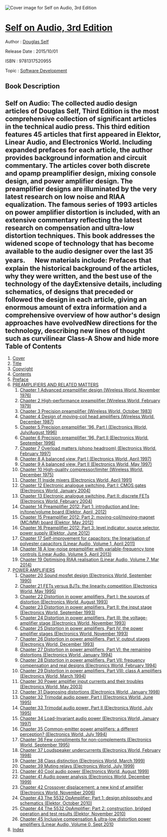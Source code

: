 ![Cover image for Self on Audio, 3rd Edition](https://imgdetail.ebookreading.net/cover/cover/math_science_engineering/EB9781317520955.jpg)

[Self on Audio, 3rd Edition](https://ebookreading.net/view/book/Self+on+Audio%2C+3rd+Edition-EB9781317520955_1.html "Self on Audio, 3rd Edition")
====================================================================================================================

Author : [Douglas Self](https://ebookreading.net/search/author/Douglas+Self)

Release Date : 2015/10/01

ISBN : 9781317520955

Topic : [Software Development](https://ebookreading.net/search/category/software-development)

Book Description
-----------------

 Self on Audio: The collected audio design articles of Douglas Self, Third Edition is the most comprehensive collection of significant articles in the technical audio press. This third edition features 45 articles that first appeared in Elektor, Linear Audio, and Electronics World.
Including expanded prefaces for each article, the author provides background information and circuit commentary. The articles cover both discrete and opamp preamplifier design, mixing console design, and power amplifier design. The preamplifier designs are illuminated by the very latest research on low noise and RIAA equalization. The famous series of 1993 articles on power amplifier distortion is included, with an extensive commentary reflecting the latest research on compensation and ultra-low distortion techniques. This book addresses the widened scope of technology that has become available to the audio designer over the last 35 years.
　
New materials include:
Prefaces that explain the historical background of the articles, why they were written, and the best use of the technology of the dayExtensive details, including schematics, of designs that preceded or followed the design in each article, giving an enormous amount of extra information and a comprehensive overview of how author's design approaches have evolvedNew directions for the technology, describing new lines of thought such as curvilinear Class-A        Show and hide more                
Table of Contents
-----------------

1. [Cover](https://ebookreading.net/view/book/Self+on+Audio%2C+3rd+Edition-EB9781317520955_1.html)
1. [Title](https://ebookreading.net/view/book/Self+on+Audio%2C+3rd+Edition-EB9781317520955_3.html)
1. [Copyright](https://ebookreading.net/view/book/Self+on+Audio%2C+3rd+Edition-EB9781317520955_4.html)
1. [Contents](https://ebookreading.net/view/book/Self+on+Audio%2C+3rd+Edition-EB9781317520955_5.html)
1. [Preface](https://ebookreading.net/view/book/Self+on+Audio%2C+3rd+Edition-EB9781317520955_6.html)
1. [PREAMPLIFIERS AND RELATED MATTERS](https://ebookreading.net/view/book/Self+on+Audio%2C+3rd+Edition-EB9781317520955_7.html)
    1. [Chapter 1 Advanced preamplifier design (Wireless World, November 1976)](https://ebookreading.net/view/book/Self+on+Audio%2C+3rd+Edition-EB9781317520955_8.html)
    1. [Chapter 2 High-performance preamplifier (Wireless World, February 1979)](https://ebookreading.net/view/book/Self+on+Audio%2C+3rd+Edition-EB9781317520955_9.html)
    1. [Chapter 3 Precision preamplifier (Wireless World, October 1983)](https://ebookreading.net/view/book/Self+on+Audio%2C+3rd+Edition-EB9781317520955_10.html)
    1. [Chapter 4 Design of moving-coil head amplifiers (Wireless World, December 1987)](https://ebookreading.net/view/book/Self+on+Audio%2C+3rd+Edition-EB9781317520955_11.html)
    1. [Chapter 5 Precision preamplifier ’96, Part I (Electronics World, July/August 1996)](https://ebookreading.net/view/book/Self+on+Audio%2C+3rd+Edition-EB9781317520955_12.html)
    1. [Chapter 6 Precision preamplifier ’96, Part II (Electronics World, September 1996)](https://ebookreading.net/view/book/Self+on+Audio%2C+3rd+Edition-EB9781317520955_13.html)
    1. [Chapter 7 Overload matters (phono headroom) (Electronics World, February 1997)](https://ebookreading.net/view/book/Self+on+Audio%2C+3rd+Edition-EB9781317520955_14.html)
    1. [Chapter 8 A balanced view, Part I (Electronics World, April 1997)](https://ebookreading.net/view/book/Self+on+Audio%2C+3rd+Edition-EB9781317520955_15.html)
    1. [Chapter 9 A balanced view, Part II (Electronics World, May 1997)](https://ebookreading.net/view/book/Self+on+Audio%2C+3rd+Edition-EB9781317520955_16.html)
    1. [Chapter 10 High-quality compressor/limiter (Wireless World, December 1975)](https://ebookreading.net/view/book/Self+on+Audio%2C+3rd+Edition-EB9781317520955_17.html)
    1. [Chapter 11 Inside mixers (Electronics World, April 1991)](https://ebookreading.net/view/book/Self+on+Audio%2C+3rd+Edition-EB9781317520955_18.html)
    1. [Chapter 12 Electronic analogue switching, Part I: CMOS gates (Electronics World, January 2004)](https://ebookreading.net/view/book/Self+on+Audio%2C+3rd+Edition-EB9781317520955_19.html)
    1. [Chapter 13 Electronic analogue switching, Part II: discrete FETs (Electronics World, February 2004)](https://ebookreading.net/view/book/Self+on+Audio%2C+3rd+Edition-EB9781317520955_20.html)
    1. [Chapter 14 Preamplifier 2012: Part 1: introduction and line-in/tone/volume board (Elektor, April, 2012)](https://ebookreading.net/view/book/Self+on+Audio%2C+3rd+Edition-EB9781317520955_21.html)
    1. [Chapter 15 Preamplifier 2012: Part 2: moving-coil/moving-magnet (MC/MM) board (Elektor, May 2012)](https://ebookreading.net/view/book/Self+on+Audio%2C+3rd+Edition-EB9781317520955_22.html)
    1. [Chapter 16 Preamplifier 2012: Part 3: level indicator, source selector, power supply (Elektor, June 2012)](https://ebookreading.net/view/book/Self+on+Audio%2C+3rd+Edition-EB9781317520955_23.html)
    1. [Chapter 17 Self-improvement for capacitors: the linearisation of polyester capacitors (Linear Audio, Volume 1, April 2011)](https://ebookreading.net/view/book/Self+on+Audio%2C+3rd+Edition-EB9781317520955_24.html)
    1. [Chapter 18 A low-noise preamplifier with variable-frequency tone controls (Linear Audio, Volume 5, April 2013)](https://ebookreading.net/view/book/Self+on+Audio%2C+3rd+Edition-EB9781317520955_25.html)
    1. [Chapter 19 Optimising RIAA realisation (Linear Audio, Volume 7, Mar 2014)](https://ebookreading.net/view/book/Self+on+Audio%2C+3rd+Edition-EB9781317520955_26.html)
1. [POWER AMPLIFIERS](https://ebookreading.net/view/book/Self+on+Audio%2C+3rd+Edition-EB9781317520955_27.html)
    1. [Chapter 20 Sound mosfet design (Electronics World, September 1990)](https://ebookreading.net/view/book/Self+on+Audio%2C+3rd+Edition-EB9781317520955_28.html)
    1. [Chapter 21 FETs versus BJTs: the linearity competition (Electronics World, May 1995)](https://ebookreading.net/view/book/Self+on+Audio%2C+3rd+Edition-EB9781317520955_29.html)
    1. [Chapter 22 Distortion in power amplifiers, Part I: the sources of distortion (Electronics World, August 1993)](https://ebookreading.net/view/book/Self+on+Audio%2C+3rd+Edition-EB9781317520955_30.html)
    1. [Chapter 23 Distortion in power amplifiers, Part II: the input stage (Electronics World, September 1993)](https://ebookreading.net/view/book/Self+on+Audio%2C+3rd+Edition-EB9781317520955_31.html)
    1. [Chapter 24 Distortion in power amplifiers, Part III: the voltage-amplifier stage (Electronics World, November 1993)](https://ebookreading.net/view/book/Self+on+Audio%2C+3rd+Edition-EB9781317520955_32.html)
    1. [Chapter 25 Distortion in power amplifiers, Part IV: the power amplifier stages (Electronics World, November 1993)](https://ebookreading.net/view/book/Self+on+Audio%2C+3rd+Edition-EB9781317520955_33.html)
    1. [Chapter 26 Distortion in power amplifiers, Part V: output stages (Electronics World, December 1993)](https://ebookreading.net/view/book/Self+on+Audio%2C+3rd+Edition-EB9781317520955_34.html)
    1. [Chapter 27 Distortion in power amplifiers, Part VI: the remaining distortions (Electronics World, January 1994)](https://ebookreading.net/view/book/Self+on+Audio%2C+3rd+Edition-EB9781317520955_35.html)
    1. [Chapter 28 Distortion in power amplifiers, Part VII: frequency compensation and real designs (Electronics World, February 1994)](https://ebookreading.net/view/book/Self+on+Audio%2C+3rd+Edition-EB9781317520955_36.html)
    1. [Chapter 29 Distortion in power amplifiers, Part VIII: class A amplifiers (Electronics World, March 1994)](https://ebookreading.net/view/book/Self+on+Audio%2C+3rd+Edition-EB9781317520955_37.html)
    1. [Chapter 30 Power amplifier input currents and their troubles (Electronics World, May 2003)](https://ebookreading.net/view/book/Self+on+Audio%2C+3rd+Edition-EB9781317520955_38.html)
    1. [Chapter 31 Diagnosing distortions (Electronics World, January 1998)](https://ebookreading.net/view/book/Self+on+Audio%2C+3rd+Edition-EB9781317520955_39.html)
    1. [Chapter 32 Trimodal audio power, Part I (Electronics World, June 1995)](https://ebookreading.net/view/book/Self+on+Audio%2C+3rd+Edition-EB9781317520955_40.html)
    1. [Chapter 33 Trimodal audio power, Part II (Electronics World, July 1995)](https://ebookreading.net/view/book/Self+on+Audio%2C+3rd+Edition-EB9781317520955_41.html)
    1. [Chapter 34 Load-Invariant audio power (Electronics World, January 1997)](https://ebookreading.net/view/book/Self+on+Audio%2C+3rd+Edition-EB9781317520955_42.html)
    1. [Chapter 35 Common-emitter power amplifiers: a different perception? (Electronics World, July 1994)](https://ebookreading.net/view/book/Self+on+Audio%2C+3rd+Edition-EB9781317520955_43.html)
    1. [Chapter 36 Few compliments for non-complements (Electronics World, September 1995)](https://ebookreading.net/view/book/Self+on+Audio%2C+3rd+Edition-EB9781317520955_44.html)
    1. [Chapter 37 Loudspeaker undercurrents (Electronics World, February 1998)](https://ebookreading.net/view/book/Self+on+Audio%2C+3rd+Edition-EB9781317520955_45.html)
    1. [Chapter 38 Class distinction (Electronics World, March 1999)](https://ebookreading.net/view/book/Self+on+Audio%2C+3rd+Edition-EB9781317520955_46.html)
    1. [Chapter 39 Muting relays (Electronics World, July 1999)](https://ebookreading.net/view/book/Self+on+Audio%2C+3rd+Edition-EB9781317520955_47.html)
    1. [Chapter 40 Cool audio power (Electronics World, August 1999)](https://ebookreading.net/view/book/Self+on+Audio%2C+3rd+Edition-EB9781317520955_48.html)
    1. [Chapter 41 Audio power analysis (Electronics World, December 1999)](https://ebookreading.net/view/book/Self+on+Audio%2C+3rd+Edition-EB9781317520955_49.html)
    1. [Chapter 42 Crossover displacement: a new kind of amplifier (Electronics World, November 2006)](https://ebookreading.net/view/book/Self+on+Audio%2C+3rd+Edition-EB9781317520955_50.html)
    1. [Chapter 43 The 5532 OpAmplifier: Part 1: design philosophy and schematics (Elektor, October 2010)](https://ebookreading.net/view/book/Self+on+Audio%2C+3rd+Edition-EB9781317520955_51.html)
    1. [Chapter 44 The 5532 OpAmplifier: Part 2: construction, bridged operation and test results (Elektor, November 2010)](https://ebookreading.net/view/book/Self+on+Audio%2C+3rd+Edition-EB9781317520955_52.html)
    1. [Chapter 45 Inclusive compensation &amp; ultra-low distortion power amplifiers (Linear Audio, Volume 0, Sept 2010](https://ebookreading.net/view/book/Self+on+Audio%2C+3rd+Edition-EB9781317520955_53.html)
1. [Index](https://ebookreading.net/view/book/Self+on+Audio%2C+3rd+Edition-EB9781317520955_54.html)
